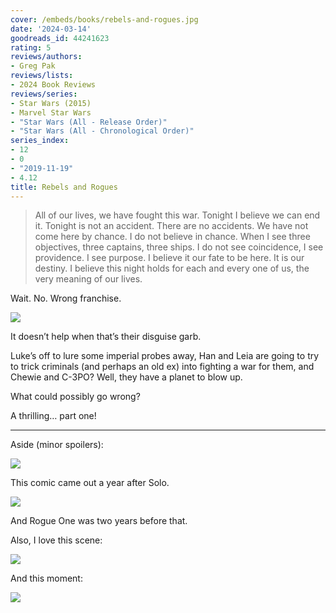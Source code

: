 ```yaml
---
cover: /embeds/books/rebels-and-rogues.jpg
date: '2024-03-14'
goodreads_id: 44241623
rating: 5
reviews/authors:
- Greg Pak
reviews/lists:
- 2024 Book Reviews
reviews/series:
- Star Wars (2015)
- Marvel Star Wars
- "Star Wars (All - Release Order)"
- "Star Wars (All - Chronological Order)"
series_index:
- 12
- 0
- "2019-11-19"
- 4.12
title: Rebels and Rogues
---
```

> All of our lives, we have fought this war. Tonight I believe we can end it. Tonight is not an accident. There are no accidents. We have not come here by chance. I do not believe in chance. When I see three objectives, three captains, three ships. I do not see coincidence, I see providence. I see purpose. I believe it our fate to be here. It is our destiny. I believe this night holds for each and every one of us, the very meaning of our lives.

Wait. No. Wrong franchise. 

![](/embeds/books/attachments/star-wars-2015-v12-textbundle-e31864.jpeg)

It doesn’t help when that’s their disguise garb. 

Luke’s off to lure some imperial probes away, Han and Leia are going to try to trick criminals (and perhaps an old ex) into fighting a war for them, and Chewie and C-3PO? Well, they have a planet to blow up. 

What could possibly go wrong?

A thrilling… part one!

<!--more-->

- - -

Aside (minor spoilers):

![](/embeds/books/attachments/star-wars-2015-v12-textbundle-52e7d3.jpeg)

This comic came out a year after Solo. 

![](/embeds/books/attachments/star-wars-2015-v12-textbundle-79972d.jpeg)

And Rogue One was two years before that. 

Also, I love this scene:

![](/embeds/books/attachments/star-wars-2015-v12-textbundle-d8da59.jpeg)

And this moment:

![](/embeds/books/attachments/star-wars-2015-v12-textbundle-24a06e.jpeg)


